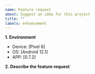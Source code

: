 ```yaml
---
name: Feature request
about: Suggest an idea for this project
title: ""
labels: enhancement
---
```


**1. Environment**

-   Device: [Pixel 6]
-   OS: [Android 12.1]
-   APP: [0.7.2]

**2. Describe the feature request**

